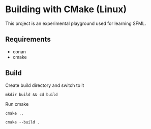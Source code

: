 
# Building with CMake (Linux)

This project is an experimental playground used for learning SFML.

## Requirements
* conan
* cmake

## Build

Create build directory and switch to it
```
mkdir build && cd build
````

Run cmake
```
cmake ..
```

```
cmake --build .
```
